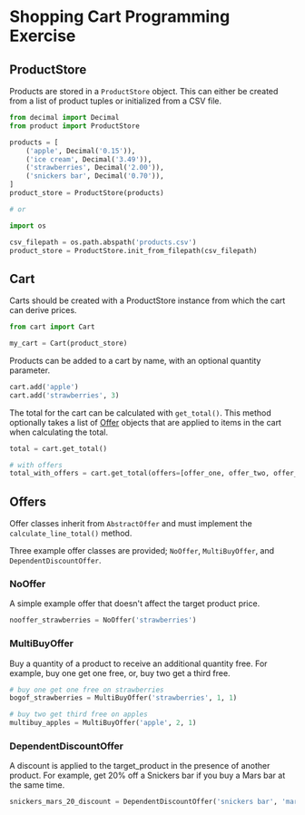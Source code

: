 Shopping Cart Programming Exercise
===

## ProductStore

Products are stored in a `ProductStore` object. This can either be created from a list of product tuples or initialized from a CSV file.

```python
from decimal import Decimal
from product import ProductStore

products = [
    ('apple', Decimal('0.15')),
    ('ice cream', Decimal('3.49')),
    ('strawberries', Decimal('2.00')),
    ('snickers bar', Decimal('0.70')),
]
product_store = ProductStore(products)

# or

import os

csv_filepath = os.path.abspath('products.csv')
product_store = ProductStore.init_from_filepath(csv_filepath)
```

## Cart

Carts should be created with a ProductStore instance from which the cart can derive prices.

```python
from cart import Cart

my_cart = Cart(product_store)
```

Products can be added to a cart by name, with an optional quantity parameter.

```python
cart.add('apple')
cart.add('strawberries', 3)
```

The total for the cart can be calculated with `get_total()`. This method optionally takes a list of [Offer](#offers) objects that are applied to items in the cart when calculating the total.

```python
total = cart.get_total()

# with offers
total_with_offers = cart.get_total(offers=[offer_one, offer_two, offer_three])
```

## Offers

Offer classes inherit from `AbstractOffer` and must implement the `calculate_line_total()` method.

Three example offer classes are provided; `NoOffer`, `MultiBuyOffer`, and `DependentDiscountOffer`.

### NoOffer

A simple example offer that doesn't affect the target product price.

```python
nooffer_strawberries = NoOffer('strawberries')
```

### MultiBuyOffer

Buy a quantity of a product to receive an additional quantity free. For example, buy one get one free, or, buy two get a third free.

```python
# buy one get one free on strawberries
bogof_strawberries = MultiBuyOffer('strawberries', 1, 1)

# buy two get third free on apples
multibuy_apples = MultiBuyOffer('apple', 2, 1)
```

### DependentDiscountOffer

A discount is applied to the target_product in the presence of another product. For example, get 20% off a Snickers bar if you buy a Mars bar at the same time.

```python
snickers_mars_20_discount = DependentDiscountOffer('snickers bar', 'mars bar', Decimal('0.2'))
```

